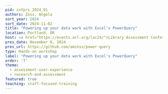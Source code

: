 ```yaml
---
pid: cnfprs_2024_01
authors: Zoss, Angela
sort_year: 2024
sort_date: 2024-11-02
title: "Powering up your data work with Excel's PowerQuery"
location: Portland, OR
host: <a href="https://events.arl.org/lac24/">Library Assessment Conference 2024</a>
pres_date: November 8, 2024
pres_url: https://github.com/amzoss/power-query
type: Hands-on workshop
label: "Powering up your data work with Excel's PowerQuery"
order: '7'
theme: 
  - assessment-user-experience
  - research-and-assessment
featured: true
teaching: staff-focused-training
---
```

